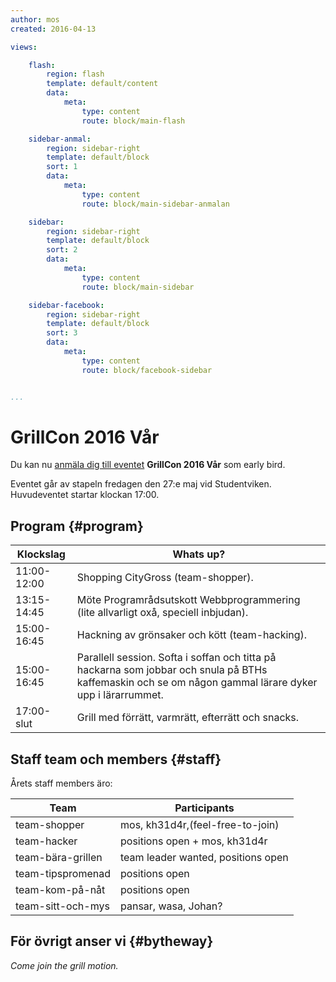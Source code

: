 ```yaml
---
author: mos
created: 2016-04-13

views:

    flash:
        region: flash
        template: default/content
        data:
            meta:
                type: content
                route: block/main-flash

    sidebar-anmal:
        region: sidebar-right
        template: default/block
        sort: 1
        data:
            meta:
                type: content
                route: block/main-sidebar-anmalan

    sidebar:
        region: sidebar-right
        template: default/block
        sort: 2
        data:
            meta:
                type: content
                route: block/main-sidebar

    sidebar-facebook:
        region: sidebar-right
        template: default/block
        sort: 3
        data:
            meta:
                type: content
                route: block/facebook-sidebar


...
```

GrillCon 2016 Vår
===============================

Du kan nu [anmäla dig till eventet](https://github.com/dbwebb-se/grillcon/issues/2) **GrillCon 2016 Vår** som early bird.

Eventet går av stapeln fredagen den 27:e maj vid Studentviken. Huvudeventet startar klockan 17:00.



Program {#program}
-------------------------------

| Klockslag         | Whats up?                          |
|-------------------|------------------------------------|
| 11:00-12:00     | Shopping CityGross (team-shopper).                |
| 13:15-14:45     | Möte Programrådsutskott Webbprogrammering (lite allvarligt oxå, speciell inbjudan).    |
| 15:00-16:45     | Hackning av grönsaker och kött (team-hacking). |
| 15:00-16:45     | Parallell session. Softa i soffan och titta på hackarna som jobbar och snula på BTHs kaffemaskin och se om någon gammal lärare dyker upp i lärarrummet. |
| 17:00-slut      | Grill med förrätt, varmrätt, efterrätt och snacks. |




Staff team och members {#staff}
-------------------------------

Årets staff members äro:

| Team              | Participants                       |
|-------------------|------------------------------------|
| team-shopper      | mos, kh31d4r,(feel-free-to-join)   |
| team-hacker       | positions open + mos, kh31d4r      |
| team-bära-grillen | team leader wanted, positions open |
| team-tipspromenad | positions open                     |
| team-kom-på-nåt   | positions open                     |
| team-sitt-och-mys | pansar, wasa, Johan?                      |



För övrigt anser vi {#bytheway}
------------------------------

*Come join the grill motion.*
